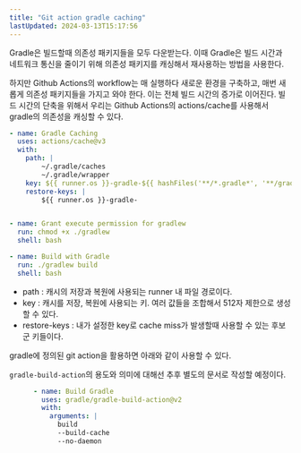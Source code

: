 ```yaml
---
title: "Git action gradle caching"
lastUpdated: 2024-03-13T15:17:56
---
```


Gradle은 빌드할때 의존성 패키지들을 모두 다운받는다. 이때 Gradle은 빌드 시간과 네트워크 통신을 줄이기 위해 의존성 패키지를 캐싱해서 재사용하는 방법을 사용한다. 

하지만 Github Actions의 workflow는 매 실행하다 새로운 환경을 구축하고, 매번 새롭게 의존성 패키지들을 가지고 와야 한다. 이는 전체 빌드 시간의 증가로 이어진다. 빌드 시간의 단축을 위해서 우리는 Github Actions의 actions/cache를 사용해서 gradle의 의존성을 캐싱할 수 있다. 

```yml
- name: Gradle Caching
  uses: actions/cache@v3
  with:
    path: |  
        ~/.gradle/caches
        ~/.gradle/wrapper
    key: ${{ runner.os }}-gradle-${{ hashFiles('**/*.gradle*', '**/gradle-wrapper.properties') }}
    restore-keys: |
        ${{ runner.os }}-gradle-


- name: Grant execute permission for gradlew
  run: chmod +x ./gradlew
  shell: bash

- name: Build with Gradle
  run: ./gradlew build
  shell: bash
```

- path : 캐시의 저장과 복원에 사용되는 runner 내 파일 경로이다. 
- key : 캐시를 저장, 복원에 사용되는 키. 여러 값들을 조합해서 512자 제한으로 생성할 수 있다.
- restore-keys : 내가 설정한 key로 cache miss가 발생할때 사용할 수 있는 후보군 키들이다. 

gradle에 정의된 git action을 활용하면 아래와 같이 사용할 수 있다.

`gradle-build-action`의 용도와 의미에 대해선 추후 별도의 문서로 작성할 예정이다.

```yml
      - name: Build Gradle
        uses: gradle/gradle-build-action@v2
        with:
          arguments: |
            build
            --build-cache
            --no-daemon
```